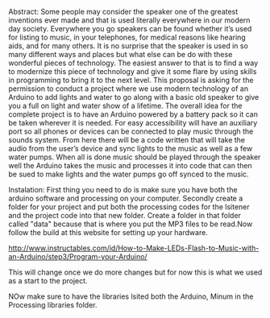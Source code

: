 Abstract: Some people may consider the speaker one of the greatest inventions ever made and that is used literally everywhere in our modern day society. Everywhere you go speakers can be found whether it’s used for listing to music, in your telephones, for medical reasons like hearing aids, and for many others.  It is no surprise that the speaker is used in so many different ways and places but what else can be do with these wonderful pieces of technology. The easiest answer to that is to find a way to modernize this piece of technology and give it some flare by using skills in programming to bring it to the next level. This proposal is asking for the permission to conduct a project where we use modern technology of an Arduino to add lights and water to go along with a basic old speaker to give you a full on light and water show of a lifetime. The overall idea for the complete project is to have an Arduino powered by a battery pack so it can be taken wherever it is needed. For easy accessibility will have an auxiliary port so all phones or devices can be connected to play music through the sounds system. From here there will be a code written that will take the audio from the user’s device and sync lights to the music as well as a few water pumps. When all is done music should be played through the speaker well the Arduino takes the music and processes it into code that can then be sued to make lights and the water pumps go off synced to the music. 

Instalation: First thing you need to do is make sure you have both the arduino software and processing on your computer. Secondly create a folder for your project and put both the processing codes for the lsitener and the project code into that new folder. Create a folder in that folder called "data" because that is where you put the MP3 files to be read.Now follow the build at this website for setting up your hardware.

http://www.instructables.com/id/How-to-Make-LEDs-Flash-to-Music-with-an-Arduino/step3/Program-your-Arduino/

This will change once we do more changes but for now this is what we used as a start to the project. 

NOw make sure to have the libraries lsited both the Arduino, Minum in the Processing libraries folder.

